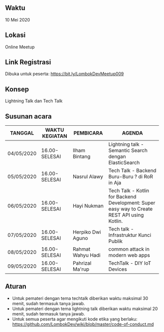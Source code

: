 ## Waktu
10 Mei 2020
## Lokasi
Online Meetup
## Link Registrasi
Dibuka untuk peserta: https://bit.ly/LombokDevMeetup009

## Konsep
Lightning Talk dan Tech Talk
## Susunan acara
| TANGGAL | WAKTU KEGIATAN| PEMBICARA                | AGENDA                                                                   |
|-----|---------------|--------------------------|--------------------------------------------------------------------------| 
| 04/05/2020| 16.00-SELESAI   | Ilham Bintang           | Lightning talk - Semantic Search dengan ElasticSearch                       |
| 05/05/2020| 16.00-SELESAI   | Nasrul Alawy             | Tech Talk - Backend Buru-Buru ? di RoR in Aja                          |
| 06/05/2020| 16.00-SELESAI   | Hayi Nukman | Tech Talk - Kotlin for Backend Development: Super easy way to Create REST API using Kotlin.                                             |
| 07/05/2020| 16.00-SELESAI   | Herpiko Dwi Aguno        | Tech talk - Infrastruktur Kunci Publik                                                |
| 08/05/2020| 16.00-SELESAI   | Rahmat Wahyu Hadi             | common attack in modern web apps               |
| 09/05/2020| 16.00-SELESAI   | Pahrizal Ma'rup  | TechTalk - DIY IoT Devices |


## Aturan
- Untuk pemateri dengan tema techtalk diberikan waktu maksimal 30 menit, sudah termasuk tanya jawab.
- Untuk pemateri dengan tema lightning talk diberikan waktu maksimal 20 menit, sudah termasuk tanya jawab.
- Untuk semua peserta agar mengikuti kode etika yang berlaku: https://github.com/LombokDev/wiki/blob/master/code-of-conduct.md
